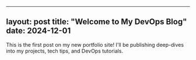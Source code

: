 
---
layout: post
title: "Welcome to My DevOps Blog"
date: 2024-12-01
---

This is the first post on my new portfolio site! I'll be publishing deep-dives into my projects, tech tips, and DevOps tutorials.

